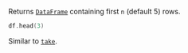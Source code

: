 [//]: # (title: head)

<!---IMPORT org.jetbrains.kotlinx.dataframe.samples.api.Analyze-->

Returns [`DataFrame`](DataFrame.md) containing first `n` (default 5) rows.

<!---FUN head-->

```kotlin
df.head(3)
```

<dataFrame src="org.jetbrains.kotlinx.dataframe.samples.api.Analyze.head.html"/>
<!---END-->

Similar to [`take`](sliceRows.md#take).
